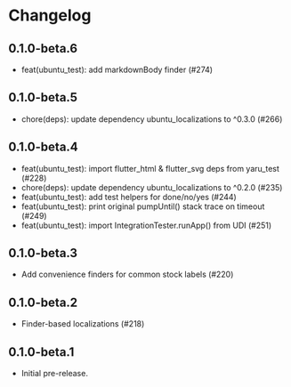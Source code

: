 # Changelog

## 0.1.0-beta.6

- feat(ubuntu_test): add markdownBody finder (#274)

## 0.1.0-beta.5

- chore(deps): update dependency ubuntu_localizations to ^0.3.0 (#266)

## 0.1.0-beta.4

- feat(ubuntu_test): import flutter_html & flutter_svg deps from yaru_test (#228)
- chore(deps): update dependency ubuntu_localizations to ^0.2.0 (#235)
- feat(ubuntu_test): add test helpers for done/no/yes (#244)
- feat(ubuntu_test): print original pumpUntil() stack trace on timeout (#249)
- feat(ubuntu_test): import IntegrationTester.runApp() from UDI (#251)

## 0.1.0-beta.3

- Add convenience finders for common stock labels (#220)

## 0.1.0-beta.2

- Finder-based localizations (#218)

## 0.1.0-beta.1

- Initial pre-release.
